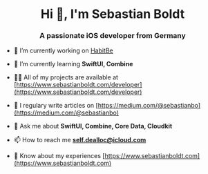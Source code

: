 <h1 align="center">Hi 👋, I'm Sebastian Boldt</h1>
<h3 align="center">A passionate iOS developer from Germany</h3>


- 🔭 I’m currently working on [HabitBe](https://apps.apple.com/gb/app/habitbe-weekly-habit-tracker/id1527811684)

- 🌱 I’m currently learning **SwiftUI, Combine**

- 👨‍💻 All of my projects are available at [https://www.sebastianboldt.com/developer](https://www.sebastianboldt.com/developer)

- 📝 I regulary write articles on [https://medium.com/@sebastianbo](https://medium.com/@sebastianbo)

- 💬 Ask me about **SwiftUI, Combine, Core Data, Cloudkit**

- 📫 How to reach me **self.dealloc@icloud.com**

- 📄 Know about my experiences [https://www.sebastianboldt.com](https://www.sebastianboldt.com)
